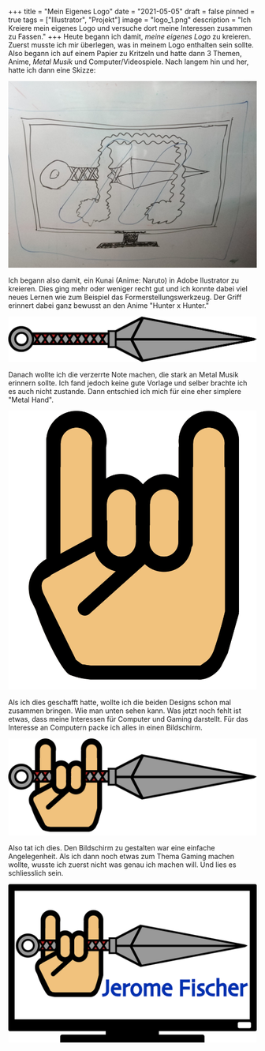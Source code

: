 +++
title = "Mein Eigenes Logo"
date = "2021-05-05"
draft = false
pinned = true
tags = ["Illustrator", "Projekt"]
image = "logo_1.png"
description = "Ich Kreiere mein eigenes Logo und versuche dort meine Interessen zusammen zu Fassen."
+++
Heute begann ich damit, *meine eigenes Logo* zu kreieren. Zuerst musste ich mir überlegen, was in meinem Logo enthalten sein sollte. Also begann ich auf einem Papier zu Kritzeln und hatte dann 3 Themen, Anime, *Metal Musik* und Computer/Videospiele. Nach langem hin und her, hatte ich dann eine Skizze: 

![Skizze. (Die Blauen ovale sollen Lichtreflektionen darstellen) ](whatsapp-image-2021-05-05-at-17.15.47.jpeg)

Ich begann also damit, ein Kunai (Anime: Naruto) in Adobe Ilustrator zu kreieren. Dies ging mehr oder weniger recht gut und ich konnte dabei viel neues Lernen wie zum Beispiel das Formerstellungswerkzeug. Der Griff erinnert dabei ganz bewusst an den Anime "Hunter x Hunter." 

![Kunai](vektorkunai.png)

Danach wollte ich die verzerrte Note machen, die stark an Metal Musik erinnern sollte. Ich fand jedoch keine gute Vorlage und selber brachte ich es auch nicht zustande. Dann entschied ich mich für eine eher simplere "Metal Hand". 

![Metal Hand](hand.png)

Als ich dies geschafft hatte, wollte ich die beiden Designs schon mal zusammen bringen. Wie man unten sehen kann. Was jetzt noch fehlt ist etwas, dass meine Interessen für Computer und Gaming darstellt. Für das Interesse an Computern packe ich alles in einen Bildschirm.

![Erste annäherung an das Logo.](logo_1.png)

Also tat ich dies. Den Bildschirm zu gestalten war eine einfache Angelegenheit. Als ich dann noch etwas zum Thema Gaming machen wollte, wusste ich zuerst nicht was genau ich machen will. Und lies es schliesslich sein.

![Logo](final.png)
